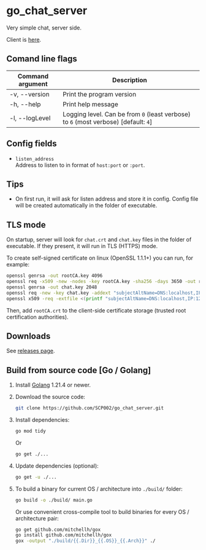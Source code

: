 # go_chat_server

Very simple chat, server side.

Client is [here](https://github.com/SCP002/go_chat_client).

## Comand line flags

| Command argument     | Description                                                                         |
| -------------------- | ----------------------------------------------------------------------------------- |
| -v, --version        | Print the program version                                                           |
| -h, --help           | Print help message                                                                  |
| -l, --logLevel       | Logging level. Can be from `0` (least verbose) to `6` (most verbose) [default: `4`] |

## Config fields

* `listen_address`  
  Address to listen to in format of `host:port` or `:port`.

## Tips

* On first run, it will ask for listen address and store it in config.
  Config file will be created automatically in the folder of executable.

## TLS mode

On startup, server will look for `chat.crt` and `chat.key` files in the folder of executable.
If they present, it will run in TLS (HTTPS) mode.

To create self-signed certificate on linux (OpenSSL 1.1.1+) you can run, for example:

```sh
openssl genrsa -out rootCA.key 4096
openssl req -x509 -new -nodes -key rootCA.key -sha256 -days 3650 -out rootCA.crt
openssl genrsa -out chat.key 2048
openssl req -new -key chat.key -addext "subjectAltName=DNS:localhost,IP:127.0.0.1,IP:192.168.0.100" -out chat.csr
openssl x509 -req -extfile <(printf "subjectAltName=DNS:localhost,IP:127.0.0.1,IP:192.168.0.100") -days 3650 -in chat.csr -CA rootCA.crt -CAkey rootCA.key -CAcreateserial -out chat.crt -sha256
```

Then, add `rootCA.crt` to the client-side certificate storage (trusted root certification authorities).

## Downloads

See [releases page](https://github.com/SCP002/go_chat_server/releases).

## Build from source code [Go / Golang]

1. Install [Golang](https://golang.org/) 1.21.4 or newer.

2. Download the source code:  

    ```sh
    git clone https://github.com/SCP002/go_chat_server.git
    ```

3. Install dependencies:

    ```sh
    go mod tidy
    ```

    Or

    ```sh
    go get ./...
    ```

4. Update dependencies (optional):

    ```sh
    go get -u ./...
    ```

5. To build a binary for current OS / architecture into `./build/` folder:

    ```sh
    go build -o ./build/ main.go
    ```

    Or use convenient cross-compile tool to build binaries for every OS / architecture pair:

    ```sh
    go get github.com/mitchellh/gox
    go install github.com/mitchellh/gox
    gox -output "./build/{{.Dir}}_{{.OS}}_{{.Arch}}" ./
    ```
